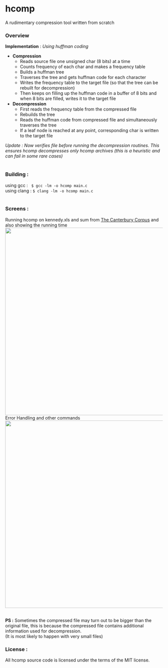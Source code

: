 # hcomp
A rudimentary compression tool written from scratch

### Overview

__Implementation__ : *Using huffman coding*
* __Compression__
	* Reads source file one unsigned char (8 bits) at a time
	* Counts frequency of each char and makes a frequency table
	* Builds a huffman tree
	* Traverses the tree and gets huffman code for each character
	* Writes the frequency table to the target file (so that the tree can be rebuilt for decompression)
	* Then keeps on filling up the huffman code in a buffer of 8 bits and when 8 bits are filled, writes it to the target file
* __Decompression__
	* First reads the frequency table from the compressed file
	* Rebuilds the tree
	* Reads the huffman code from compressed file and simultaneously traverses the tree
	* If a leaf node is reached at any point, corresponding char is written to the target file

*_Update_ : Now verifies file before running the decompression routines. This ensures hcomp decompresses only hcomp archives (this is a heuristic and can fail in some rare cases)*
<br />
<br />

### Building :
using gcc : ` $ gcc -lm -o hcomp main.c` <br />
using clang : `$ clang -lm -o hcomp main.c ` <br />
<br />
### Screens :
Running hcomp on kennedy.xls and sum from [The Canterbury Corpus](http://corpus.canterbury.ac.nz/descriptions/#cantrbry) and also showing the running time <return>
<img src="http://i.imgur.com/WMsEwdz.pngwidth" width="600">
<br />
Error Handling and other commands <br />
<img src="http://i.imgur.com/58QV7C7.png" width="600">
<br />
<br />

__PS :__
Sometimes the compressed file may turn out to be bigger than the original file, this is because the compressed file contains additional information used for decompression. <br/>
(It is most likely to happen with very small files)

### License :
All hcomp source code is licensed under the terms of the MIT license.
